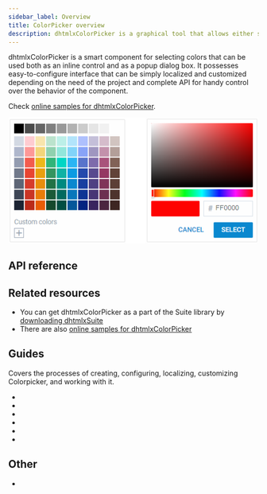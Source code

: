```yaml
---
sidebar_label: Overview
title: ColorPicker overview
description: dhtmlxColorPicker is a graphical tool that allows either selecting colors from a palette of colors or picking a color using a color spectrum. It is possible to change the default colors and specify your own palette.  
---          
```


dhtmlxColorPicker is a smart component for selecting colors that can be used both as an inline control and as a popup dialog box. 
It possesses easy-to-configure interface that can be simply localized and customized depending on the need of the project and complete API for handy control over the behavior of the component. 

Check [online samples for dhtmlxColorPicker](https://docs.dhtmlx.com/suite/samples/colorpicker/). 

![DHTMLX Colorpicker](../assets/colorpicker/colorpicker_front.png)

## API reference

[](colorpicker/api/refs/colorpicker)

## Related resources

- You can get dhtmlxColorPicker as a part of the Suite library by [downloading dhtmlxSuite](https://dhtmlx.com/docs/products/dhtmlxSuite/download.shtml)          
- There are also [online samples for dhtmlxColorPicker](https://docs.dhtmlx.com/suite/samples/colorpicker/)  

## Guides

Covers the processes of creating, configuring, localizing, customizing Colorpicker, and working with it.

- [](how_to_start)
- [](configuration)
- [](localizing_colorpicker)
- [](manipulating_colorpicker)
- [](customization)
- [](handling_events)


## Other

- [](migration)






